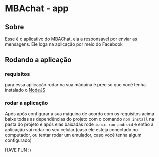 # MBAchat - app

## Sobre

Esse é o aplicativo do MBAChat, ela a responsável por enviar as mensagens. Ele loga na aplicação por meio do Facebook

## Rodando a aplicação

### requisitos

para essa aplicação rodar na sua máquina é preciso que você tenha instalado o [NodeJS](https://nodejs.org/en/)

### rodar a aplicação

Após após configurar a sua máquina de acordo com os requisitos acima baixe todas as dependências do projeto com o comando `npm install` na pasta do projeto e após elas baixadas rode `ionic run android` e então a aplicação vai rodar no seu celular (caso ele esteja conectado no computador, ou tentar rodar um emulador, caso você tenha algum configurado)

HAVE FUN :)
